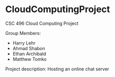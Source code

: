 # CloudComputingProject
CSC 496 Cloud Computing Project

Group Members:
- Harry Lehr
- Ahmad Shabon
- Ethan Archibald
- Matthew Tomko

Project description: Hosting an online chat server

